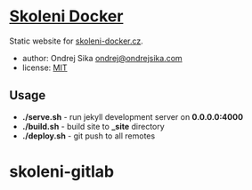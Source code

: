# [Skoleni Docker](https://skoleni-docker.cz)

Static website for [skoleni-docker.cz](https://skoleni-docker.cz).


- author: Ondrej Sika <ondrej@ondrejsika.com>
- license: [MIT](https://ondrejsika.com/license/mit.txt)


## Usage

- __./serve.sh__ - run jekyll development server on __0.0.0.0:4000__
- __./build.sh__ - build site to **_site** directory
- __./deploy.sh__ - git push to all remotes

# skoleni-gitlab
